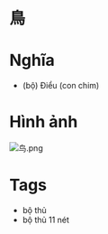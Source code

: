 # 鳥

# Nghĩa
* (bộ) Điểu (con chim)

# Hình ảnh
![鸟.png](../img/鸟.png)

# Tags
* bộ thủ
* bộ thủ 11 nét

<script>window.HANZI_FIELD='鳥';</script>
